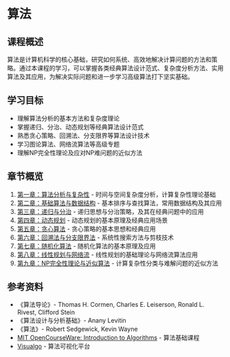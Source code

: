# 算法

## 课程概述

算法是计算机科学的核心基础，研究如何系统、高效地解决计算问题的方法和策略。通过本课程的学习，可以掌握各类经典算法设计范式、复杂度分析方法、实用算法及其应用，为解决实际问题和进一步学习高级算法打下坚实基础。

## 学习目标

- 理解算法分析的基本方法和复杂度理论
- 掌握递归、分治、动态规划等经典算法设计范式
- 熟悉贪心策略、回溯法、分支限界等算法设计技术
- 学习图论算法、网络流算法等高级专题
- 理解NP完全性理论及应对NP难问题的近似方法

## 章节概览

1. [第一章：算法分析与复杂性](/algorithms/ch01-complexity-analysis) - 时间与空间复杂度分析，计算复杂性理论基础
2. [第二章：基础算法与数据结构](/algorithms/ch02-basic-algorithms) - 基本排序与查找算法，常用数据结构及其应用
3. [第三章：递归与分治](/algorithms/ch03-divide-and-conquer) - 递归思想与分治策略，及其在经典问题中的应用
4. [第四章：动态规划](/algorithms/ch04-dynamic-programming) - 动态规划的基本原理及经典应用场景
5. [第五章：贪心算法](/algorithms/ch05-greedy-algorithms) - 贪心策略的基本思想和经典应用
6. [第六章：回溯法与分支限界法](/algorithms/ch06-backtracking-and-bnb) - 系统性搜索方法与剪枝技术
7. [第七章：随机化算法](/algorithms/ch07-randomized-algorithms) - 随机化算法的基本原理及应用
8. [第八章：线性规划与网络流](/algorithms/ch08-linear-programming-and-flows) - 线性规划的基础理论与网络流算法应用
9. [第九章：NP完全性理论与近似算法](/algorithms/ch09-np-and-approximation) - 计算复杂性分类与难解问题的近似方法

## 参考资料

- 《算法导论》- Thomas H. Cormen, Charles E. Leiserson, Ronald L. Rivest, Clifford Stein
- 《算法设计与分析基础》- Anany Levitin
- 《算法》- Robert Sedgewick, Kevin Wayne
- [MIT OpenCourseWare: Introduction to Algorithms](https://ocw.mit.edu/courses/electrical-engineering-and-computer-science/6-006-introduction-to-algorithms-fall-2011/) - 算法基础课程
- [Visualgo](https://visualgo.net/) - 算法可视化平台 